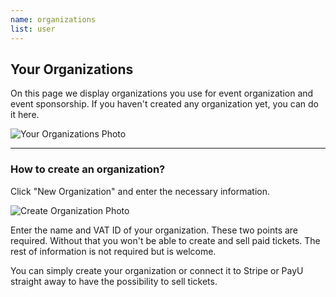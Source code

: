 ```yaml
---
name: organizations
list: user
---
```

<section>

# Your Organizations

On this page we display organizations you use for event organization and event sponsorship. If you haven't created any organization yet, you can do it here.

![Your Organizations Photo](/images/yorg.png)

---

### How to create an organization?

Click "New Organization" and enter the necessary information.

![Create Organization Photo](/images/bill2.png)

Enter the name and VAT ID of your organization. These two points are required. Without that you won't be able to create and sell paid tickets. The rest of information is not required but is welcome.

You can simply create your organization or connect it to Stripe or PayU straight away to have the possibility to sell tickets.
</section>
